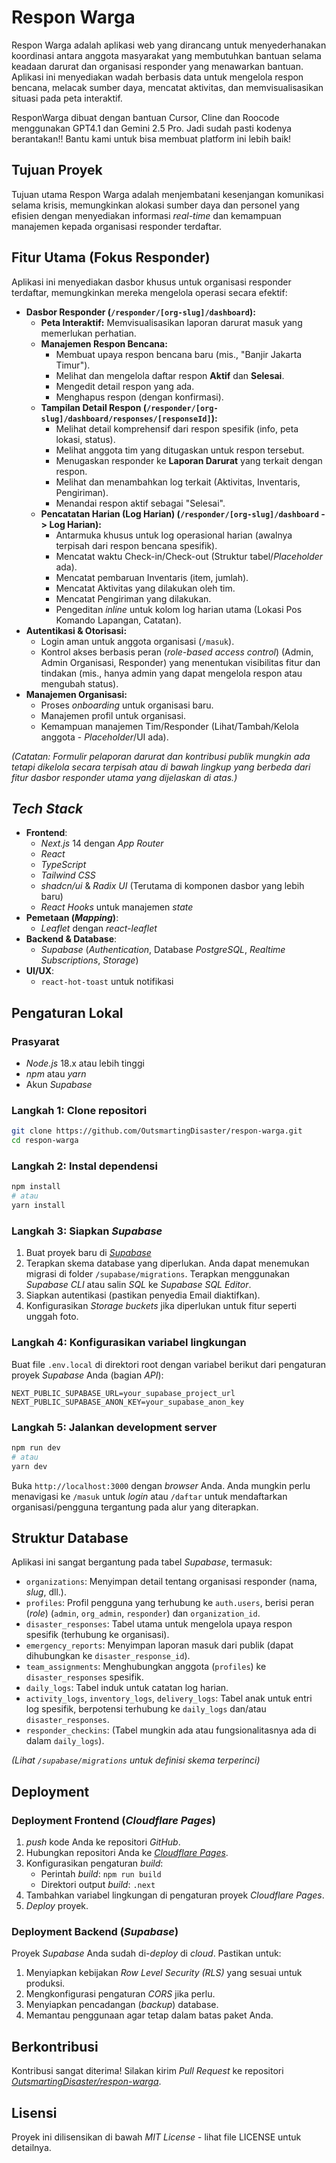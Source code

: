 # Respon Warga

Respon Warga adalah aplikasi web yang dirancang untuk menyederhanakan koordinasi antara anggota masyarakat yang membutuhkan bantuan selama keadaan darurat dan organisasi responder yang menawarkan bantuan. Aplikasi ini menyediakan wadah berbasis data untuk mengelola respon bencana, melacak sumber daya, mencatat aktivitas, dan memvisualisasikan situasi pada peta interaktif.

ResponWarga dibuat dengan bantuan Cursor, Cline dan Roocode menggunakan GPT4.1 dan Gemini 2.5 Pro. Jadi sudah pasti kodenya berantakan!!
Bantu kami untuk bisa membuat platform ini lebih baik!

## Tujuan Proyek

Tujuan utama Respon Warga adalah menjembatani kesenjangan komunikasi selama krisis, memungkinkan alokasi sumber daya dan personel yang efisien dengan menyediakan informasi *real-time* dan kemampuan manajemen kepada organisasi responder terdaftar.

## Fitur Utama (Fokus Responder)

Aplikasi ini menyediakan dasbor khusus untuk organisasi responder terdaftar, memungkinkan mereka mengelola operasi secara efektif:

-   **Dasbor Responder (`/responder/[org-slug]/dashboard`):**
    -   **Peta Interaktif:** Memvisualisasikan laporan darurat masuk yang memerlukan perhatian.
    -   **Manajemen Respon Bencana:**
        -   Membuat upaya respon bencana baru (mis., "Banjir Jakarta Timur").
        -   Melihat dan mengelola daftar respon **Aktif** dan **Selesai**.
        -   Mengedit detail respon yang ada.
        -   Menghapus respon (dengan konfirmasi).
    -   **Tampilan Detail Respon (`/responder/[org-slug]/dashboard/responses/[responseId]`):**
        -   Melihat detail komprehensif dari respon spesifik (info, peta lokasi, status).
        -   Melihat anggota tim yang ditugaskan untuk respon tersebut.
        -   Menugaskan responder ke **Laporan Darurat** yang terkait dengan respon.
        -   Melihat dan menambahkan log terkait (Aktivitas, Inventaris, Pengiriman).
        -   Menandai respon aktif sebagai "Selesai".
    -   **Pencatatan Harian (Log Harian) (`/responder/[org-slug]/dashboard` -> Log Harian):**
        -   Antarmuka khusus untuk log operasional harian (awalnya terpisah dari respon bencana spesifik).
        -   Mencatat waktu Check-in/Check-out (Struktur tabel/*Placeholder* ada).
        -   Mencatat pembaruan Inventaris (item, jumlah).
        -   Mencatat Aktivitas yang dilakukan oleh tim.
        -   Mencatat Pengiriman yang dilakukan.
        -   Pengeditan *inline* untuk kolom log harian utama (Lokasi Pos Komando Lapangan, Catatan).
-   **Autentikasi & Otorisasi:**
    -   Login aman untuk anggota organisasi (`/masuk`).
    -   Kontrol akses berbasis peran (*role-based access control*) (Admin, Admin Organisasi, Responder) yang menentukan visibilitas fitur dan tindakan (mis., hanya admin yang dapat mengelola respon atau mengubah status).
-   **Manajemen Organisasi:**
    -   Proses *onboarding* untuk organisasi baru.
    -   Manajemen profil untuk organisasi.
    -   Kemampuan manajemen Tim/Responder (Lihat/Tambah/Kelola anggota - *Placeholder*/UI ada).

*(Catatan: Formulir pelaporan darurat dan kontribusi publik mungkin ada tetapi dikelola secara terpisah atau di bawah lingkup yang berbeda dari fitur dasbor responder utama yang dijelaskan di atas.)*

## *Tech Stack*

-   **Frontend**:
    -   *Next.js* 14 dengan *App Router*
    -   *React*
    -   *TypeScript*
    -   *Tailwind CSS*
    -   *shadcn/ui* & *Radix UI* (Terutama di komponen dasbor yang lebih baru)
    -   *React Hooks* untuk manajemen *state*
-   **Pemetaan (*Mapping*)**:
    -   *Leaflet* dengan *react-leaflet*
-   **Backend & Database**:
    -   *Supabase* (*Authentication*, Database *PostgreSQL*, *Realtime Subscriptions*, *Storage*)
-   **UI/UX**:
    -   `react-hot-toast` untuk notifikasi

## Pengaturan Lokal

### Prasyarat

-   *Node.js* 18.x atau lebih tinggi
-   *npm* atau *yarn*
-   Akun *Supabase*

### Langkah 1: Clone repositori

```bash
git clone https://github.com/OutsmartingDisaster/respon-warga.git
cd respon-warga
```

### Langkah 2: Instal dependensi

```bash
npm install
# atau
yarn install
```

### Langkah 3: Siapkan *Supabase*

1.  Buat proyek baru di [*Supabase*](https://supabase.com/)
2.  Terapkan skema database yang diperlukan. Anda dapat menemukan migrasi di folder `/supabase/migrations`. Terapkan menggunakan *Supabase CLI* atau salin *SQL* ke *Supabase SQL Editor*.
3.  Siapkan autentikasi (pastikan penyedia Email diaktifkan).
4.  Konfigurasikan *Storage buckets* jika diperlukan untuk fitur seperti unggah foto.

### Langkah 4: Konfigurasikan variabel lingkungan

Buat file `.env.local` di direktori root dengan variabel berikut dari pengaturan proyek *Supabase* Anda (bagian *API*):

```
NEXT_PUBLIC_SUPABASE_URL=your_supabase_project_url
NEXT_PUBLIC_SUPABASE_ANON_KEY=your_supabase_anon_key
```

### Langkah 5: Jalankan development server

```bash
npm run dev
# atau
yarn dev
```

Buka `http://localhost:3000` dengan *browser* Anda. Anda mungkin perlu menavigasi ke `/masuk` untuk *login* atau `/daftar` untuk mendaftarkan organisasi/pengguna tergantung pada alur yang diterapkan.

## Struktur Database

Aplikasi ini sangat bergantung pada tabel *Supabase*, termasuk:

-   `organizations`: Menyimpan detail tentang organisasi responder (nama, *slug*, dll.).
-   `profiles`: Profil pengguna yang terhubung ke `auth.users`, berisi peran (*role*) (`admin`, `org_admin`, `responder`) dan `organization_id`.
-   `disaster_responses`: Tabel utama untuk mengelola upaya respon spesifik (terhubung ke organisasi).
-   `emergency_reports`: Menyimpan laporan masuk dari publik (dapat dihubungkan ke `disaster_response_id`).
-   `team_assignments`: Menghubungkan anggota (`profiles`) ke `disaster_responses` spesifik.
-   `daily_logs`: Tabel induk untuk catatan log harian.
-   `activity_logs`, `inventory_logs`, `delivery_logs`: Tabel anak untuk entri log spesifik, berpotensi terhubung ke `daily_logs` dan/atau `disaster_responses`.
-   `responder_checkins`: (Tabel mungkin ada atau fungsionalitasnya ada di dalam `daily_logs`).

*(Lihat `/supabase/migrations` untuk definisi skema terperinci)*

## Deployment

### Deployment Frontend (*Cloudflare Pages*)

1.  *push* kode Anda ke repositori *GitHub*.
2.  Hubungkan repositori Anda ke [*Cloudflare Pages*](https://pages.cloudflare.com/).
3.  Konfigurasikan pengaturan *build*:
    -   Perintah *build*: `npm run build`
    -   Direktori output *build*: `.next`
4.  Tambahkan variabel lingkungan di pengaturan proyek *Cloudflare Pages*.
5.  *Deploy* proyek.

### Deployment Backend (*Supabase*)

Proyek *Supabase* Anda sudah di-*deploy* di *cloud*. Pastikan untuk:

1.  Menyiapkan kebijakan *Row Level Security (RLS)* yang sesuai untuk produksi.
2.  Mengkonfigurasi pengaturan *CORS* jika perlu.
3.  Menyiapkan pencadangan (*backup*) database.
4.  Memantau penggunaan agar tetap dalam batas paket Anda.

## Berkontribusi

Kontribusi sangat diterima! 
Silakan kirim *Pull Request* ke repositori [*OutsmartingDisaster/respon-warga*](https://github.com/OutsmartingDisaster/respon-warga).

## Lisensi

Proyek ini dilisensikan di bawah *MIT License* - lihat file LICENSE untuk detailnya.
